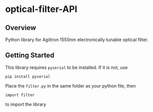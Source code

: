 # optical-filter-API #
## Overview
Python library for Agiltron 1550nm electronically tunable optical filter.

## Getting Started
This library requires `pyserial` to be installed. If it is not, use
```
pip install pyserial
```
Place the `filter.py` in the same folder as your python file, then
```
import filter
```
to import the library